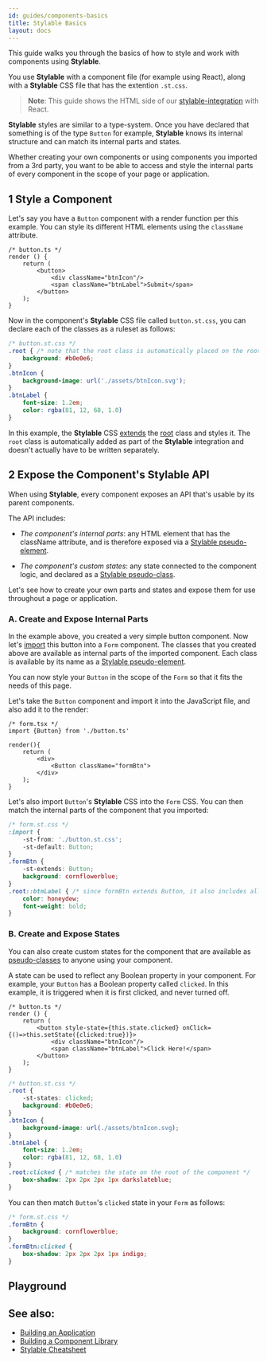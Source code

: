 ```yaml
---
id: guides/components-basics
title: Stylable Basics
layout: docs
---
```


This guide walks you through the basics of how to style and work with components using **Stylable**. 

You use **Stylable** with a component file (for example using React), along with a **Stylable** CSS file that has the extention `.st.css`.

> **Note**:
> This guide shows the HTML side of our [stylable-integration](https://github.com/wixplosives/stylable-integration) with React. 

**Stylable** styles are similar to a type-system. Once you have declared that something is of the type `Button` for example, **Stylable** knows its internal structure and can match its internal parts and states.

Whether creating your own components or using components you imported from a 3rd party, you want to be able to access and style the internal parts of every component in the scope of your page or application. 


## 1 Style a Component 

Let's say you have a `Button` component with a render function per this example. You can style its different HTML elements using the `className` attribute.

```tsx
/* button.ts */
render () {
    return (
        <button>
            <div className="btnIcon"/>
            <span className="btnLabel">Submit</span>
        </button>
    );
}
```

Now in the component's **Stylable** CSS file called `button.st.css`, you can declare each of the classes as a ruleset as follows:

```css
/* button.st.css */
.root { /* note that the root class is automatically placed on the root HTML element by stylable-integration */
    background: #b0e0e6;
}
.btnIcon {
    background-image: url('./assets/btnIcon.svg');
}
.btnLabel {
    font-size: 1.2em;
    color: rgba(81, 12, 68, 1.0)
}
```
In this example, the **Stylable** CSS [extends](../references/extend-stylesheet.md) the [root](../references/root.md) class and styles it. The `root` class is automatically added as part of the **Stylable** integration and doesn't actually have to be written separately.


## 2 Expose the Component's Stylable API

When using **Stylable**, every component exposes an API that's usable by its parent components.

The API includes:

* _The component's internal parts_: any HTML element that has the className attribute, and is therefore exposed via a [Stylable pseudo-element](../references/pseudo-elements.md).
 
* _The component's custom states_: any state connected to the component logic, and declared as a [Stylable pseudo-class](../references/pseudo-classes.md).

Let's see how to create your own parts and states and expose them for use throughout a page or application.

### A. Create and Expose Internal Parts

In the example above, you created a very simple button component. Now let's [import](../references/imports.md) this button into a `Form` component. The classes that you created above are available as internal parts of the imported component. Each class is available by its name as a [Stylable pseudo-element](../references/pseudo-elements.md). 

You can now style your `Button` in the scope of the `Form` so that it fits the needs of this page.

Let's take the `Button` component and import it into the JavaScript file, and also add it to the render:

```tsx
/* form.tsx */
import {Button} from './button.ts'

render(){
    return (
        <div>
            <Button className="formBtn">
        </div>
    );
}
```

Let's also import `Button`'s **Stylable** CSS into the `Form` CSS. You can then match the internal parts of the component that you imported:

```css
/* form.st.css */
:import {
    -st-from: './button.st.css';
    -st-default: Button;
}
.formBtn {
    -st-extends: Button;
    background: cornflowerblue;
}
.root::btnLabel { /* since formBtn extends Button, it also includes all of its internal parts */
    color: honeydew;
    font-weight: bold;
}
```

### B. Create and Expose States

You can also create custom states for the component that are available as [pseudo-classes](../references/pseudo-classes.md) to anyone using your component.

A state can be used to reflect any Boolean property in your component. For example, your `Button` has a Boolean property called `clicked`. In this example, it is triggered when it is first clicked, and never turned off.

```tsx
/* button.ts */
render () {
    return (
        <button style-state={this.state.clicked} onClick={()=>this.setState({clicked:true})}>
            <div className="btnIcon"/>
            <span className="btnLabel">Click Here!</span>
        </button>
    );
}
```

```css
/* button.st.css */
.root {
    -st-states: clicked;
    background: #b0e0e6;
}
.btnIcon {
    background-image: url(./assets/btnIcon.svg);
}
.btnLabel {
    font-size: 1.2em;
    color: rgba(81, 12, 68, 1.0)
}
.root:clicked { /* matches the state on the root of the component */
    box-shadow: 2px 2px 2px 1px darkslateblue;
}
```

You can then match `Button`'s `clicked` state in your `Form` as follows:

```css
/* form.st.css */
.formBtn {
    background: cornflowerblue;
}
.formBtn:clicked {
    box-shadow: 2px 2px 2px 1px indigo;
}
```

## Playground


## See also:

* [Building an Application](./stylable-application.md)
* [Building a Component Library](./stylable-component-library.md)
* [Stylable Cheatsheet](../usefulIngo/cheatsheet.md)
